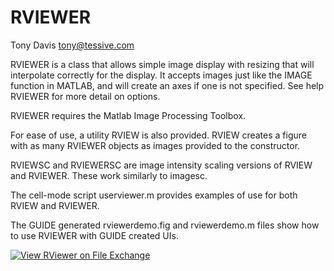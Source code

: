 # RVIEWER

Tony Davis
tony@tessive.com

RVIEWER is a class that allows simple image display with resizing that will interpolate correctly for the display.  It accepts images just like the IMAGE function in MATLAB, and will create an axes if one is not specified.  See help RVIEWER for more detail on options.

RVIEWER requires the Matlab Image Processing Toolbox.

For ease of use, a utility RVIEW is also provided.  RVIEW creates a figure with as many RVIEWER objects as images provided to the constructor.  

RVIEWSC and RVIEWERSC are image intensity scaling versions of RVIEW and RVIEWER.  These work similarly to imagesc.

The cell-mode script userviewer.m provides examples of use for both RVIEW and RVIEWER.  

The GUIDE generated rviewerdemo.fig and rviewerdemo.m files show how to use RVIEWER with GUIDE created UIs.

[![View RViewer on File Exchange](https://www.mathworks.com/matlabcentral/images/matlab-file-exchange.svg)](https://www.mathworks.com/matlabcentral/fileexchange/46051-rviewer)
